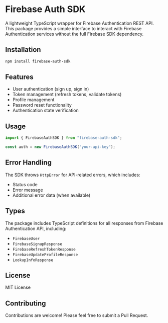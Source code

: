 # Firebase Auth SDK

A lightweight TypeScript wrapper for Firebase Authentication REST API. This package provides a simple interface to interact with Firebase Authentication services without the full Firebase SDK dependency.

## Installation

```bash
npm install firebase-auth-sdk
```

## Features

- User authentication (sign up, sign in)
- Token management (refresh tokens, validate tokens)
- Profile management
- Password reset functionality
- Authentication state verification

## Usage

```ts
import { FirebaseAuthSDK } from "firebase-auth-sdk";

const auth = new FirebaseAuthSDK("your-api-key");
```

## Error Handling

The SDK throws `HttpError` for API-related errors, which includes:

- Status code
- Error message
- Additional error data (when available)

## Types

The package includes TypeScript definitions for all responses from Firebase Authentication API, including:

- `FirebaseUser`
- `FirebaseSignupResponse`
- `FirebaseRefreshTokenResponse`
- `FirebaseUpdateProfileResponse`
- `LookupInfoResponse`

## License

MIT License

## Contributing

Contributions are welcome! Please feel free to submit a Pull Request.
